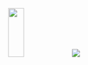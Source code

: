 <img src="https://render.gitanimals.org/lines/seulki-k?pet-id=1" width="25%" height="100"/>

<img src="https://render.gitanimals.org/farms/seulki-k}"/>

